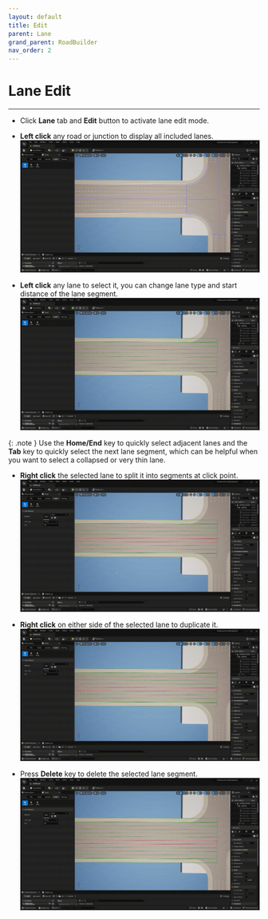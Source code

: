 ```yaml
---
layout: default
title: Edit
parent: Lane
grand_parent: RoadBuilder
nav_order: 2
---
```


# Lane Edit
---

- Click **Lane** tab and **Edit** button to activate lane edit mode.

- **Left click** any road or junction to display all included lanes.
![](001.gif)

- **Left click** any lane to select it, you can change lane type and start distance of the lane segment.
![](002.gif)

{: .note }
Use the **Home/End** key to quickly select adjacent lanes and the **Tab** key to quickly select the next lane segment, which can be helpful when you want to select a collapsed or very thin lane.

- **Right click** the selected lane to split it into segments at click point.
![](003.gif)

- **Right click** on either side of the selected lane to duplicate it.
![](004.gif)

- Press **Delete** key to delete the selected lane segment.
![](005.gif)

